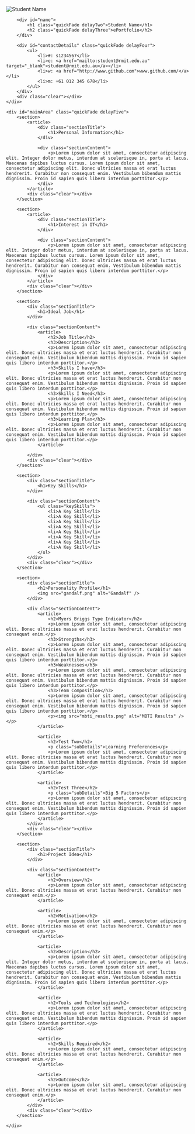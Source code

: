 <!DOCTYPE html>
<html>
<head>
<title>Student Name - ePortfolio</title>

<meta name="viewport" content="width=device-width"/>
<meta name="description" content="ePortfolio for Student Name."/>
<meta charset="UTF-8">

<link type="text/css" rel="stylesheet" href="personalprofilestyle.css">
<link href='http://fonts.googleapis.com/css?family=Rokkitt:400,700|Lato:400,300' rel='stylesheet' type='text/css'>


</head>
<body id="top">
<div id="cv" class="instaFade">
	<div class="mainDetails">
		<div id="headshot" class="quickFade">
			<img src="headshot.jpg" alt="Student Name" />
		</div>

		<div id="name">
			<h1 class="quickFade delayTwo">Student Name</h1>
			<h2 class="quickFade delayThree">ePortfolio</h2>
		</div>

		<div id="contactDetails" class="quickFade delayFour">
			<ul>
				<li>#: s1234567</li>
				<li>e: <a href="mailto:student@rmit.edu.au" target="_blank">student@rmit.edu.au</a></li>
				<li>w: <a href="http://www.github.com">www.github.com/</a></li>
				<li>m: +61 012 345 678</li>
			</ul>
		</div>
		<div class="clear"></div>
	</div>

	<div id="mainArea" class="quickFade delayFive">
		<section>
			<article>
				<div class="sectionTitle">
					<h1>Personal Information</h1>
				</div>

				<div class="sectionContent">
					<p>Lorem ipsum dolor sit amet, consectetur adipiscing elit. Integer dolor metus, interdum at scelerisque in, porta at lacus. Maecenas dapibus luctus cursus. Lorem ipsum dolor sit amet, consectetur adipiscing elit. Donec ultricies massa et erat luctus hendrerit. Curabitur non consequat enim. Vestibulum bibendum mattis dignissim. Proin id sapien quis libero interdum porttitor.</p>
				</div>
			</article>
			<div class="clear"></div>
		</section>

		<section>
			<article>
				<div class="sectionTitle">
					<h1>Interest in IT</h1>
				</div>

				<div class="sectionContent">
					<p>Lorem ipsum dolor sit amet, consectetur adipiscing elit. Integer dolor metus, interdum at scelerisque in, porta at lacus. Maecenas dapibus luctus cursus. Lorem ipsum dolor sit amet, consectetur adipiscing elit. Donec ultricies massa et erat luctus hendrerit. Curabitur non consequat enim. Vestibulum bibendum mattis dignissim. Proin id sapien quis libero interdum porttitor.</p>
				</div>
			</article>
			<div class="clear"></div>
		</section>

		<section>
			<div class="sectionTitle">
				<h1>Ideal Job</h1>
			</div>

			<div class="sectionContent">
				<article>
					<h2>Job Title</h2>
					<h3>Description</h3>
					<p>Lorem ipsum dolor sit amet, consectetur adipiscing elit. Donec ultricies massa et erat luctus hendrerit. Curabitur non consequat enim. Vestibulum bibendum mattis dignissim. Proin id sapien quis libero interdum porttitor.</p>
					<h3>Skills I have</h3>
					<p>Lorem ipsum dolor sit amet, consectetur adipiscing elit. Donec ultricies massa et erat luctus hendrerit. Curabitur non consequat enim. Vestibulum bibendum mattis dignissim. Proin id sapien quis libero interdum porttitor.</p>
					<h3>Skills I Need</h3>
					<p>Lorem ipsum dolor sit amet, consectetur adipiscing elit. Donec ultricies massa et erat luctus hendrerit. Curabitur non consequat enim. Vestibulum bibendum mattis dignissim. Proin id sapien quis libero interdum porttitor.</p>
					<h3>Learning Plan</h3>
					<p>Lorem ipsum dolor sit amet, consectetur adipiscing elit. Donec ultricies massa et erat luctus hendrerit. Curabitur non consequat enim. Vestibulum bibendum mattis dignissim. Proin id sapien quis libero interdum porttitor.</p>
				</article>

			</div>
			<div class="clear"></div>
		</section>

		<section>
			<div class="sectionTitle">
				<h1>Key Skills</h1>
			</div>

			<div class="sectionContent">
				<ul class="keySkills">
					<li>A Key Skill</li>
					<li>A Key Skill</li>
					<li>A Key Skill</li>
					<li>A Key Skill</li>
					<li>A Key Skill</li>
					<li>A Key Skill</li>
					<li>A Key Skill</li>
					<li>A Key Skill</li>
				</ul>
			</div>
			<div class="clear"></div>
		</section>

		<section>
			<div class="sectionTitle">
				<h1>Personality Profile</h1>
				<img src="gandalf.png" alt="Gandalf" />
			</div>

			<div class="sectionContent">
				<article>
					<h2>Myers Briggs Type Indicator</h2>
					<p>Lorem ipsum dolor sit amet, consectetur adipiscing elit. Donec ultricies massa et erat luctus hendrerit. Curabitur non consequat enim.</p>
					<h3>Strengths</h3>
					<p>Lorem ipsum dolor sit amet, consectetur adipiscing elit. Donec ultricies massa et erat luctus hendrerit. Curabitur non consequat enim. Vestibulum bibendum mattis dignissim. Proin id sapien quis libero interdum porttitor.</p>
					<h3>Weaknesses</h3>
					<p>Lorem ipsum dolor sit amet, consectetur adipiscing elit. Donec ultricies massa et erat luctus hendrerit. Curabitur non consequat enim. Vestibulum bibendum mattis dignissim. Proin id sapien quis libero interdum porttitor.</p>
					<h3>Team Composition</h3>
					<p>Lorem ipsum dolor sit amet, consectetur adipiscing elit. Donec ultricies massa et erat luctus hendrerit. Curabitur non consequat enim. Vestibulum bibendum mattis dignissim. Proin id sapien quis libero interdum porttitor.</p>
					<p><img src="mbti_results.png" alt="MBTI Results" /></p>
				</article>

				<article>
					<h2>Test Two</h2>
					<p class="subDetails">Learning Preferences</p>
					<p>Lorem ipsum dolor sit amet, consectetur adipiscing elit. Donec ultricies massa et erat luctus hendrerit. Curabitur non consequat enim. Vestibulum bibendum mattis dignissim. Proin id sapien quis libero interdum porttitor.</p>
				</article>

				<article>
					<h2>Test Three</h2>
					<p class="subDetails">Big 5 Factors</p>
					<p>Lorem ipsum dolor sit amet, consectetur adipiscing elit. Donec ultricies massa et erat luctus hendrerit. Curabitur non consequat enim. Vestibulum bibendum mattis dignissim. Proin id sapien quis libero interdum porttitor.</p>
				</article>
			</div>
			<div class="clear"></div>
		</section>

		<section>
			<div class="sectionTitle">
				<h1>Project Idea</h1>
			</div>

			<div class="sectionContent">
				<article>
					<h2>Overview</h2>
					<p>Lorem ipsum dolor sit amet, consectetur adipiscing elit. Donec ultricies massa et erat luctus hendrerit. Curabitur non consequat enim.</p>
				</article>

				<article>
					<h2>Motivation</h2>
					<p>Lorem ipsum dolor sit amet, consectetur adipiscing elit. Donec ultricies massa et erat luctus hendrerit. Curabitur non consequat enim.</p>
				</article>

				<article>
					<h2>Description</h2>
					<p>Lorem ipsum dolor sit amet, consectetur adipiscing elit. Integer dolor metus, interdum at scelerisque in, porta at lacus. Maecenas dapibus luctus cursus. Lorem ipsum dolor sit amet, consectetur adipiscing elit. Donec ultricies massa et erat luctus hendrerit. Curabitur non consequat enim. Vestibulum bibendum mattis dignissim. Proin id sapien quis libero interdum porttitor.</p>
				</article>

				<article>
					<h2>Tools and Technologies</h2>
					<p>Lorem ipsum dolor sit amet, consectetur adipiscing elit. Donec ultricies massa et erat luctus hendrerit. Curabitur non consequat enim. Vestibulum bibendum mattis dignissim. Proin id sapien quis libero interdum porttitor.</p>
				</article>

				<article>
					<h2>Skills Required</h2>
					<p>Lorem ipsum dolor sit amet, consectetur adipiscing elit. Donec ultricies massa et erat luctus hendrerit. Curabitur non consequat enim.</p>
				</article>

				<article>
					<h2>Outcome</h2>
					<p>Lorem ipsum dolor sit amet, consectetur adipiscing elit. Donec ultricies massa et erat luctus hendrerit. Curabitur non consequat enim.</p>
				</article>
			</div>
			<div class="clear"></div>
		</section>

	</div>
</div>
</body>
</html>
